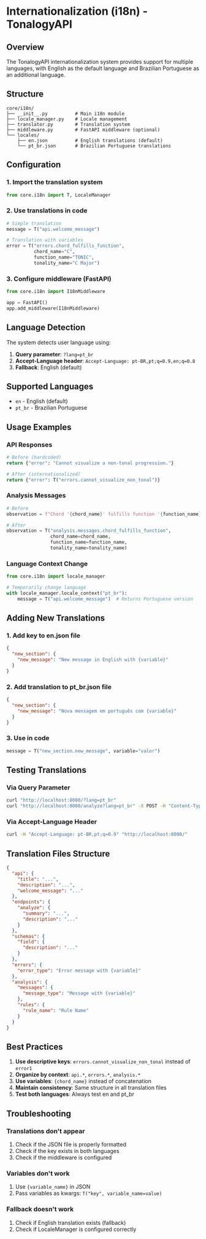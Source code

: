# Internationalization (i18n) - TonalogyAPI

## Overview

The TonalogyAPI internationalization system provides support for multiple languages, with English as the default language and Brazilian Portuguese as an additional language.

## Structure

```
core/i18n/
├── __init__.py          # Main i18n module
├── locale_manager.py    # Locale management
├── translator.py        # Translation system
├── middleware.py        # FastAPI middleware (optional)
└── locales/
    ├── en.json          # English translations (default)
    └── pt_br.json       # Brazilian Portuguese translations
```

## Configuration

### 1. Import the translation system

```python
from core.i18n import T, LocaleManager
```

### 2. Use translations in code

```python
# Simple translation
message = T("api.welcome_message")

# Translation with variables
error = T("errors.chord_fulfills_function", 
          chord_name="C", 
          function_name="TONIC", 
          tonality_name="C Major")
```

### 3. Configure middleware (FastAPI)

```python
from core.i18n import I18nMiddleware

app = FastAPI()
app.add_middleware(I18nMiddleware)
```

## Language Detection

The system detects user language using:

1. **Query parameter**: `?lang=pt_br`
2. **Accept-Language header**: `Accept-Language: pt-BR,pt;q=0.9,en;q=0.8`
3. **Fallback**: English (default)

## Supported Languages

- `en` - English (default)
- `pt_br` - Brazilian Portuguese

## Usage Examples

### API Responses

```python
# Before (hardcoded)
return {"error": "Cannot visualize a non-tonal progression."}

# After (internationalized)
return {"error": T("errors.cannot_visualize_non_tonal")}
```

### Analysis Messages

```python
# Before
observation = f"Chord '{chord_name}' fulfills function '{function_name}' in '{tonality_name}'."

# After
observation = T("analysis.messages.chord_fulfills_function",
                chord_name=chord_name,
                function_name=function_name,
                tonality_name=tonality_name)
```

### Language Context Change

```python
from core.i18n import locale_manager

# Temporarily change language
with locale_manager.locale_context("pt_br"):
    message = T("api.welcome_message")  # Returns Portuguese version
```

## Adding New Translations

### 1. Add key to en.json file

```json
{
  "new_section": {
    "new_message": "New message in English with {variable}"
  }
}
```

### 2. Add translation to pt_br.json file

```json
{
  "new_section": {
    "new_message": "Nova mensagem em português com {variable}"
  }
}
```

### 3. Use in code

```python
message = T("new_section.new_message", variable="valor")
```

## Testing Translations

### Via Query Parameter

```bash
curl "http://localhost:8000/?lang=pt_br"
curl "http://localhost:8000/analyze?lang=pt_br" -X POST -H "Content-Type: application/json" -d '{"chords": ["C", "G", "Am", "F"]}'
```

### Via Accept-Language Header

```bash
curl -H "Accept-Language: pt-BR,pt;q=0.9" "http://localhost:8000/"
```

## Translation Files Structure

```json
{
  "api": {
    "title": "...",
    "description": "...",
    "welcome_message": "..."
  },
  "endpoints": {
    "analyze": {
      "summary": "...",
      "description": "..."
    }
  },
  "schemas": {
    "field": {
      "description": "..."
    }
  },
  "errors": {
    "error_type": "Error message with {variable}"
  },
  "analysis": {
    "messages": {
      "message_type": "Message with {variable}"
    },
    "rules": {
      "rule_name": "Rule Name"
    }
  }
}
```

## Best Practices

1. **Use descriptive keys**: `errors.cannot_visualize_non_tonal` instead of `error1`
2. **Organize by context**: `api.*`, `errors.*`, `analysis.*`
3. **Use variables**: `{chord_name}` instead of concatenation
4. **Maintain consistency**: Same structure in all translation files
5. **Test both languages**: Always test en and pt_br

## Troubleshooting

### Translations don't appear

1. Check if the JSON file is properly formatted
2. Check if the key exists in both languages
3. Check if the middleware is configured

### Variables don't work

1. Use `{variable_name}` in JSON
2. Pass variables as kwargs: `T("key", variable_name=value)`

### Fallback doesn't work

1. Check if English translation exists (fallback)
2. Check if LocaleManager is configured correctly
